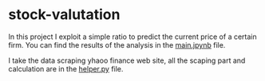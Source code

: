 # stock-valutation

In this project I exploit a simple ratio to predict the current price of a certain firm. You can find the results of the analysis in the [main.jpynb](https://github.com/filippo888/stock-valutation/main.jpynb) file. 

I take the data scraping yhaoo finance web site, all the scaping part and calculation are in the [helper.py](https://github.com/filippo888/stock-valutation/helper.py) file.


